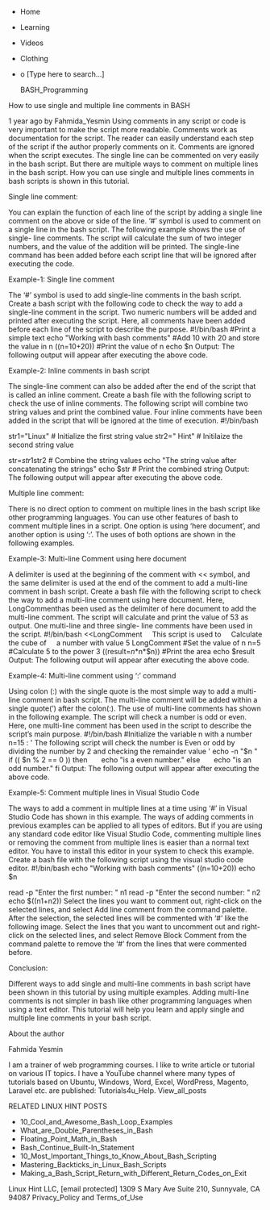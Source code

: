 





















































* Home
* Learning
* Videos
* Clothing
*
  o [Type here to search...]


   BASH_Programming


How to use single and multiple line comments in BASH

1 year ago
by Fahmida_Yesmin
Using comments in any script or code is very important to make the script more
readable. Comments work as documentation for the script. The reader can easily
understand each step of the script if the author properly comments on it.
Comments are ignored when the script executes. The single line can be commented
on very easily in the bash script. But there are multiple ways to comment on
multiple lines in the bash script. How you can use single and multiple lines
comments in bash scripts is shown in this tutorial.

Single line comment:

You can explain the function of each line of the script by adding a single line
comment on the above or side of the line. ‘#’ symbol is used to comment on a
single line in the bash script. The following example shows the use of single-
line comments. The script will calculate the sum of two integer numbers, and
the value of the addition will be printed. The single-line command has been
added before each script line that will be ignored after executing the code.

Example-1: Single line comment

The ‘#’ symbol is used to add single-line comments in the bash script. Create a
bash script with the following code to check the way to add a single-line
comment in the script. Two numeric numbers will be added and printed after
executing the script. Here, all comments have been added before each line of
the script to describe the purpose.
#!/bin/bash
#Print a simple text
echo "Working with bash comments"
#Add 10 with 20 and store the value in n
((n=10+20))
#Print the value of n
echo $n
Output:
The following output will appear after executing the above code.

Example-2: Inline comments in bash script

The single-line comment can also be added after the end of the script that is
called an inline comment. Create a bash file with the following script to check
the use of inline comments. The following script will combine two string values
and print the combined value. Four inline comments have been added in the
script that will be ignored at the time of execution.
#!/bin/bash

str1="Linux" # Initialize the first string value
str2=" Hint" # Initilaize the second string value

str=$str1$str2 # Combine the string values
echo "The string value after concatenating the strings"
echo $str # Print the combined string
Output:
The following output will appear after executing the above code.

Multiple line comment:

There is no direct option to comment on multiple lines in the bash script like
other programming languages. You can use other features of bash to comment
multiple lines in a script. One option is using ‘here document’, and another
option is using ‘:’. The uses of both options are shown in the following
examples.

Example-3: Multi-line Comment using here document

A delimiter is used at the beginning of the comment with << symbol, and the
same delimiter is used at the end of the comment to add a multi-line comment in
bash script. Create a bash file with the following script to check the way to
add a multi-line comment using here document. Here, LongCommenthas been used as
the delimiter of here document to add the multi-line comment. The script will
calculate and print the value of 53 as output. One multi-line and three single-
line comments have been used in the script.
#!/bin/bash
<<LongComment
    This script is used to
    Calculate the cube of
    a number with value 5
LongComment
#Set the value of n
n=5
#Calculate 5 to the power 3
((result=$n*$n*$n))
#Print the area
echo $result
Output:
The following output will appear after executing the above code.

Example-4: Multi-line comment using ‘:’ command

Using colon (:) with the single quote is the most simple way to add a multi-
line comment in bash script. The multi-line comment will be added within a
single quote(‘) after the colon(:). The use of multi-line comments has shown in
the following example. The script will check a number is odd or even. Here, one
multi-line comment has been used in the script to describe the script’s main
purpose.
#!/bin/bash
#Initialize the variable n with a number
n=15
: '
The following script will check the number is
Even or odd by dividing the number by 2 and checking the remainder value
'
echo -n "$n "
if (( $n % 2 == 0 ))
then
      echo "is a even number."
else
      echo "is an odd number."
fi
Output:
The following output will appear after executing the above code.

Example-5: Comment multiple lines in Visual Studio Code

The ways to add a comment in multiple lines at a time using ‘#’ in Visual
Studio Code has shown in this example. The ways of adding comments in previous
examples can be applied to all types of editors. But if you are using any
standard code editor like Visual Studio Code, commenting multiple lines or
removing the comment from multiple lines is easier than a normal text editor.
You have to install this editor in your system to check this example. Create a
bash file with the following script using the visual studio code editor.
#!/bin/bash
echo "Working with bash comments"
((n=10+20))
echo $n

read -p "Enter the first number: " n1
read -p "Enter the second number: " n2
echo $((n1+n2))
Select the lines you want to comment out, right-click on the selected lines,
and select Add line comment from the command palette.
After the selection, the selected lines will be commented with ‘#’ like the
following image.
Select the lines that you want to uncomment out and right-click on the selected
lines, and select Remove Block Comment from the command palette to remove the
‘#’ from the lines that were commented before.

Conclusion:

Different ways to add single and multi-line comments in bash script have been
shown in this tutorial by using multiple examples. Adding multi-line comments
is not simpler in bash like other programming languages when using a text
editor. This tutorial will help you learn and apply single and multiple line
comments in your bash script.


About the author


Fahmida Yesmin

I am a trainer of web programming courses. I like to write article or tutorial
on various IT topics. I have a YouTube channel where many types of tutorials
based on Ubuntu, Windows, Word, Excel, WordPress, Magento, Laravel etc. are
published: Tutorials4u_Help.
View_all_posts

RELATED LINUX HINT POSTS


* 10_Cool_and_Awesome_Bash_Loop_Examples
* What_are_Double_Parentheses_in_Bash
* Floating_Point_Math_in_Bash
* Bash_Continue_Built-In_Statement
* 10_Most_Important_Things_to_Know_About_Bash_Scripting
* Mastering_Backticks_in_Linux_Bash_Scripts
* Making_a_Bash_Script_Return_with_Different_Return_Codes_on_Exit

Linux Hint LLC, [email protected]
1309 S Mary Ave Suite 210, Sunnyvale, CA 94087
 Privacy_Policy and Terms_of_Use
